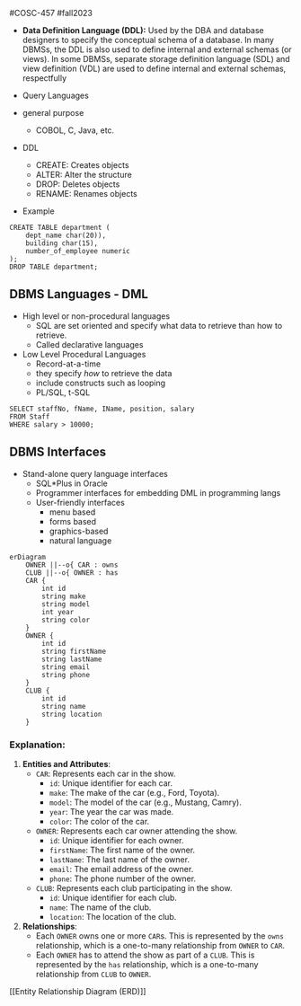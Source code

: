 #COSC-457 #fall2023 
- **Data Definition Language (DDL):** Used by the DBA and database designers to specify the conceptual schema of a database. In many DBMSs, the DDL is also used to define internal and external schemas (or views). In some DBMSs, separate storage definition language (SDL) and view definition (VDL) are used to define internal and external schemas, respectfully

- Query Languages
- general purpose
	- COBOL, C, Java, etc.

- DDL
	- CREATE: Creates objects
	- ALTER: Alter the structure
	- DROP: Deletes objects
	- RENAME: Renames objects
- Example
```mySQL
CREATE TABLE department (
	dept_name char(20)),
	building char(15),
	number_of_employee numeric
);
DROP TABLE department;
```

## DBMS Languages - DML
- High level or non-procedural languages
	- SQL are set oriented and specify what data to retrieve than how to retrieve.
	- Called declarative languages
- Low Level Procedural Languages
	- Record-at-a-time
	- they specify *how* to retrieve the data
	- include constructs such as looping
	- PL/SQL, t-SQL

```mySQL
SELECT staffNo, fName, IName, position, salary
FROM Staff
WHERE salary > 10000;
```


## DBMS Interfaces
- Stand-alone query language interfaces
	- SQL\*Plus in Oracle
	- Programmer interfaces for embedding DML in programming langs
	- User-friendly interfaces
		- menu based
		- forms based
		- graphics-based
		- natural language



```mermaid
erDiagram
    OWNER ||--o{ CAR : owns
    CLUB ||--o{ OWNER : has
    CAR {
        int id
        string make
        string model
        int year
        string color
    }
    OWNER {
        int id
        string firstName
        string lastName
        string email
        string phone
    }
    CLUB {
        int id
        string name
        string location
    }

```
### Explanation:
1. **Entities and Attributes**:
    - `CAR`: Represents each car in the show.
        - `id`: Unique identifier for each car.
        - `make`: The make of the car (e.g., Ford, Toyota).
        - `model`: The model of the car (e.g., Mustang, Camry).
        - `year`: The year the car was made.
        - `color`: The color of the car.
    - `OWNER`: Represents each car owner attending the show.
        - `id`: Unique identifier for each owner.
        - `firstName`: The first name of the owner.
        - `lastName`: The last name of the owner.
        - `email`: The email address of the owner.
        - `phone`: The phone number of the owner.
    - `CLUB`: Represents each club participating in the show.
        - `id`: Unique identifier for each club.
        - `name`: The name of the club.
        - `location`: The location of the club.
2. **Relationships**:
    - Each `OWNER` owns one or more `CAR`s. This is represented by the `owns` relationship, which is a one-to-many relationship from `OWNER` to `CAR`.
    - Each `OWNER` has to attend the show as part of a `CLUB`. This is represented by the `has` relationship, which is a one-to-many relationship from `CLUB` to `OWNER`.

[[Entity Relationship Diagram (ERD)]]
